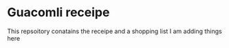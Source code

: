 # Guacomli receipe 
This repsoitory conatains the receipe  and a shopping list
I am adding things here 

